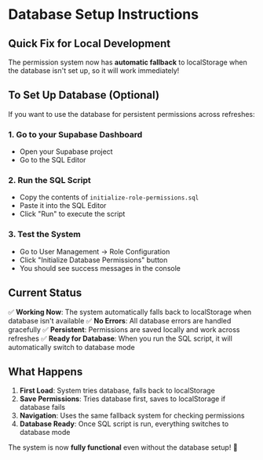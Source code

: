 # Database Setup Instructions

## Quick Fix for Local Development

The permission system now has **automatic fallback** to localStorage when the database isn't set up, so it will work immediately!

## To Set Up Database (Optional)

If you want to use the database for persistent permissions across refreshes:

### 1. Go to your Supabase Dashboard
- Open your Supabase project
- Go to the SQL Editor

### 2. Run the SQL Script
- Copy the contents of `initialize-role-permissions.sql`
- Paste it into the SQL Editor
- Click "Run" to execute the script

### 3. Test the System
- Go to User Management → Role Configuration
- Click "Initialize Database Permissions" button
- You should see success messages in the console

## Current Status

✅ **Working Now**: The system automatically falls back to localStorage when database isn't available
✅ **No Errors**: All database errors are handled gracefully
✅ **Persistent**: Permissions are saved locally and work across refreshes
✅ **Ready for Database**: When you run the SQL script, it will automatically switch to database mode

## What Happens

1. **First Load**: System tries database, falls back to localStorage
2. **Save Permissions**: Tries database first, saves to localStorage if database fails
3. **Navigation**: Uses the same fallback system for checking permissions
4. **Database Ready**: Once SQL script is run, everything switches to database mode

The system is now **fully functional** even without the database setup! 🎉

